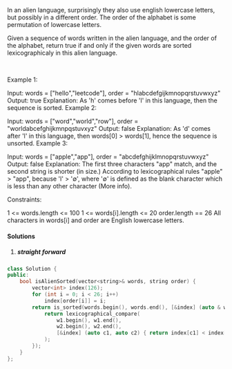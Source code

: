 In an alien language, surprisingly they also use english lowercase letters, but possibly in a different order. The order of the alphabet is some permutation of lowercase letters.

Given a sequence of words written in the alien language, and the order of the alphabet, return true if and only if the given words are sorted lexicographicaly in this alien language.

 

Example 1:

Input: words = ["hello","leetcode"], order = "hlabcdefgijkmnopqrstuvwxyz"
Output: true
Explanation: As 'h' comes before 'l' in this language, then the sequence is sorted.
Example 2:

Input: words = ["word","world","row"], order = "worldabcefghijkmnpqstuvxyz"
Output: false
Explanation: As 'd' comes after 'l' in this language, then words[0] > words[1], hence the sequence is unsorted.
Example 3:

Input: words = ["apple","app"], order = "abcdefghijklmnopqrstuvwxyz"
Output: false
Explanation: The first three characters "app" match, and the second string is shorter (in size.) According to lexicographical rules "apple" > "app", because 'l' > '∅', where '∅' is defined as the blank character which is less than any other character (More info).
 

Constraints:

1 <= words.length <= 100
1 <= words[i].length <= 20
order.length == 26
All characters in words[i] and order are English lowercase letters.

#### Solutions

1. ##### straight forward

```c++
class Solution {
public:
    bool isAlienSorted(vector<string>& words, string order) {
        vector<int> index(126);
        for (int i = 0; i < 26; i++)
            index[order[i]] = i;
        return is_sorted(words.begin(), words.end(), [&index] (auto & w1, auto & w2) {
            return lexicographical_compare(
                w1.begin(), w1.end(), 
                w2.begin(), w2.end(), 
                [&index] (auto c1, auto c2) { return index[c1] < index[c2]; }
            );
        });
    }
};
```